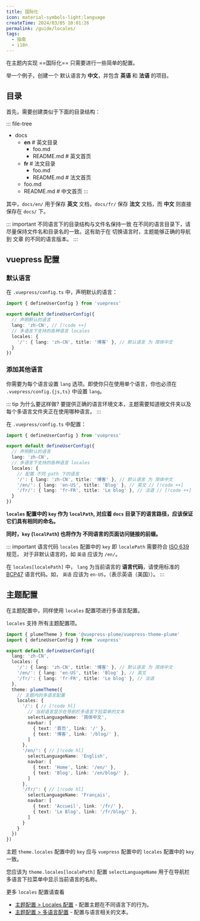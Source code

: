```yaml
---
title: 国际化
icon: material-symbols-light:language
createTime: 2024/03/05 10:01:26
permalink: /guide/locales/
tags:
  - 指南
  - i18n
---
```


在主题内实现 ==国际化== 只需要进行一些简单的配置。

举一个例子，创建一个 默认语言为 **中文**，并包含 **英语** 和 **法语** 的项目。

## 目录

首先，需要创建类似于下面的目录结构：

::: file-tree

- docs
  - **en**  \# 英文目录
    - foo.md
    - README.md  \# 英文首页
  - **fr**  \# 法文目录
    - foo.md
    - README.md  \# 法文首页
  - foo.md
  - README.md  \# 中文首页
:::

其中，`docs/en/` 用于保存 **英文** 文档，`docs/fr/` 保存 **法文** 文档，而 **中文** 则直接保存在 `docs/` 下。

::: important 不同语言下的目录结构与文件名保持一致
在不同的语言目录下，请尽量保持文件名和目录名的一致。这有助于在 切换语言时，主题能够正确的导航到 文章
的不同的语言版本。
:::

## vuepress 配置

### 默认语言

在 `.vuepress/config.ts` 中，声明默认的语言：

```ts title=".vuepress/config.ts"
import { defineUserConfig } from 'vuepress'

export default defineUserConfig({
  // 声明默认的语言
  lang: 'zh-CN', // [!code ++]
  // 多语言下支持的各种语言 locales
  locales: {
    '/': { lang: 'zh-CN', title: '博客' }, // 默认语言 为 简体中文
  }
})
```

### 添加其他语言

你需要为每个语言设置 `lang` 选项。即使你只在使用单个语言，你也必须在 `.vuepress/config.{js,ts}` 中设置 `lang`。

::: tip 为什么要这样做?
要提供正确的语言环境文本，主题需要知道根文件夹以及每个多语言文件夹正在使用哪种语言。
:::

在 `.vuepress/config.ts` 中配置：

```ts title=".vuepress/config.ts"
import { defineUserConfig } from 'vuepress'

export default defineUserConfig({
  // 声明默认的语言
  lang: 'zh-CN',
  // 多语言下支持的各种语言 locales
  locales: {
    // 配置 不同 path 下的语言
    '/': { lang: 'zh-CN', title: '博客' }, // 默认语言 为 简体中文
    '/en/': { lang: 'en-US', title: 'Blog' }, // 英文 // [!code ++]
    '/fr/': { lang: 'fr-FR', title: 'Le blog' }, // 法语 // [!code ++]
  }
})
```

**`locales` 配置中的 `key` 作为 `localPath`, 对应着 `docs` 目录下的语言路径，应该保证它们具有相同的命名。**

**同时，`key` (`localPath`) 也将作为 不同语言的页面访问链接的前缀。**

::: important 语言代码
`locales` 配置中的 `key` 即 `localePath` 需要符合 [ISO 639](https://zh.wikipedia.org/wiki/ISO_639-1) 规范，
对于非默认语言的，如 `英语` 应该为 `/en/`。

在 `locales[localePath]` 中， `lang` 为当前语言的 **语言代码**，请使用标准的 [BCP47](https://www.ietf.org/rfc/bcp/bcp47.txt) 语言代码。如， `英语` 应该为 `en-US`，（表示英语（美国））。
:::

## 主题配置

在主题配置中，同样使用 `locales` 配置项进行多语言配置。

`locales` 支持 所有主题配置项。

```ts title=".vuepress/config.ts"
import { plumeTheme } from '@vuepress-plume/vuepress-theme-plume'
import { defineUserConfig } from 'vuepress'

export default defineUserConfig({
  lang: 'zh-CN',
  locales: {
    '/': { lang: 'zh-CN', title: '博客' }, // 默认语言 为 简体中文
    '/en/': { lang: 'en-US', title: 'Blog' }, // 英文
    '/fr/': { lang: 'fr-FR', title: 'Le blog' }, // 法语
  },
  theme: plumeTheme({
    // 主题内的多语言配置
    locales: {
      '/': { // [!code hl]
        // 当前语言显示在导航栏多语言下拉菜单的文本
        selectLanguageName: '简体中文',
        navbar: [
          { text: '首页', link: '/' },
          { text: '博客', link: '/blog/' },
        ]
      },
      '/en/': { // [!code hl]
        selectLanguageName: 'English',
        navbar: [
          { text: 'Home', link: '/en/' },
          { text: 'Blog', link: '/en/blog/' },
        ]
      },
      '/fr/': { // [!code hl]
        selectLanguageName: 'Français',
        navbar: [
          { text: 'Accueil', link: '/fr/' },
          { text: 'Le Blog', link: '/fr/blog/' },
        ]
      }
    }
  })
})
```

主题 `theme.locales` 配置中的 `key` 应与 `vuepress` 配置中的 `locales` 配置中的 `key` 一致。

您应该为 `theme.locales[localePath]` 配置 `selectLanguageName` 用于在导航栏多语言下拉菜单中显示当前语言的名称。

更多 `locales` 配置请查看

- [主题配置 > Locales 配置](../../config/theme.md#locale-配置) - 配置主题在不同语言下的行为。
- [主题配置 > 多语言配置](../../config/locales.md) - 配置与语言相关的文本。
